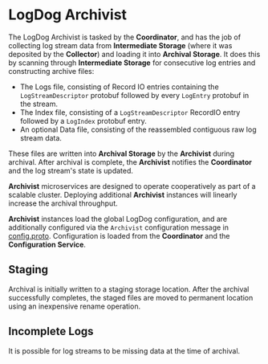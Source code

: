 LogDog Archivist
================

The LogDog Archivist is tasked by the **Coordinator**, and has the job of
collecting log stream data from **Intermediate Storage** (where it was deposited
by the **Collector**) and loading it into **Archival Storage**. It does this by
scanning through **Intermediate Storage** for consecutive log entries and
constructing archive files:

* The Logs file, consisting of Record IO entries containing the
  `LogStreamDescriptor` protobuf followed by every `LogEntry` protobuf in the
  stream.
* The Index file, consisting of a `LogStreamDescriptor` RecordIO entry followed
  by a `LogIndex` protobuf entry.
* An optional Data file, consisting of the reassembled contiguous raw log stream
  data.

These files are written into **Archival Storage** by the **Archivist** during
archival. After archival is complete, the **Archivist** notifies the
**Coordinator** and the log stream's state is updated.

**Archivist** microservices are designed to operate cooperatively as part of
a scalable cluster. Deploying additional **Archivist** instances will linearly
increase the archival throughput.

**Archivist** instances load the global LogDog configuration, and are
additionally configured via the `Archivist` configuration message in
[config.proto](../../../api/config/svcconfig/config.proto). Configuration
is loaded from the **Coordinator** and the **Configuration Service**.

## Staging

Archival is initially written to a staging storage location. After the archival
successfully completes, the staged files are moved to permanent location using
an inexpensive rename operation.

## Incomplete Logs

It is possible for log streams to be missing data at the time of archival.
